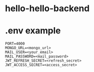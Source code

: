 # hello-hello-backend

# .env example

```
PORT=4000
MONGO_URL=<mongo_url>
MAIL_USER=<your_email>
MAIL_PASSWORD=<mail_password>
JWT_REFRESH_SECRET=<refresh_secret>
JWT_ACCESS_SECRET=<access_secret>
```
